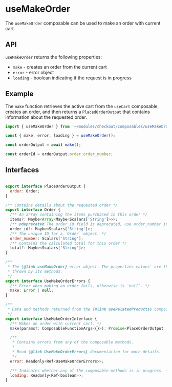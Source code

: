 # useMakeOrder

The `useMakeOrder` composable can be used to make an order with current cart.

## API

`useMakeOrder` returns the following properties:
- `make` - creates an order from the current cart
- `error` - error object
- `loading` - boolean indicating if the request is in progress

## Example
The `make` function retrieves the active cart from the `useCart` composable, creates an order, and then returns a `PlacedOrderOutput` that contains information about the requested order.

```js
import { useMakeOrder } from '~/modules/checkout/composables/useMakeOrder';

const { make, error, loading } = useMakeOrder();

const orderOutput = await make();

const orderId = orderOutput.order.order_number;
```


## Interfaces

```js

export interface PlaceOrderOutput {
  order: Order;
}

/** Contains details about the requested order */
export interface Order {
  /** An array containing the items purchased in this order */
  items?: Maybe<Array<Maybe<Scalars['String']>>>;
  /** @deprecated The order_id field is deprecated, use order_number instead. */
  order_id?: Maybe<Scalars['String']>;
  /** The unique ID for a `Order` object. */
  order_number: Scalars['String'];
  /** Contains the calculated total for this order */
  total?: Maybe<Scalars['String']>;
}

/**
 * The {@link useMakeOrder} error object. The properties values' are the errors
 * thrown by its methods.
 */
export interface UseMakeOrderErrors {
  /** Error when making an order fails, otherwise is `null`. */
  make: Error | null;
}

/**
 * Data and methods returned from the {@link useRelatedProducts} composable.
 */
export interface UseMakeOrderInterface {
  /** Makes an order with current cart. */
  make(params?: ComposableFunctionArgs<{}>): Promise<PlaceOrderOutput | null>;

  /**
   * Contains errors from any of the composable methods.
   *
   * Read {@link UseMakeOrderErrors} documentation for more details.
   */
  error: Readonly<Ref<UseMakeOrderErrors>>;

  /** Indicates whether any of the composable methods is in progress. */
  loading: Readonly<Ref<boolean>>;
}
```